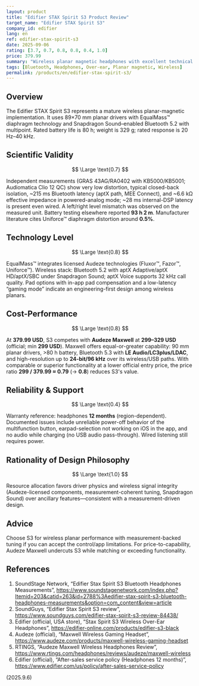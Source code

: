 ```yaml
---
layout: product
title: "Edifier STAX Spirit S3 Product Review"
target_name: "Edifier STAX Spirit S3"
company_id: edifier
lang: en
ref: edifier-stax-spirit-s3
date: 2025-09-06
rating: [3.7, 0.7, 0.8, 0.8, 0.4, 1.0]
price: 379.99
summary: "Wireless planar magnetic headphones with excellent technical implementation and measurement performance, though reliability issues and competitive pricing limit overall value"
tags: [Bluetooth, Headphones, Over-ear, Planar magnetic, Wireless]
permalink: /products/en/edifier-stax-spirit-s3/
---
```

## Overview

The Edifier STAX Spirit S3 represents a mature wireless planar-magnetic implementation. It uses 89×70 mm planar drivers with EqualMass™ diaphragm technology and Snapdragon Sound–enabled Bluetooth 5.2 with multipoint. Rated battery life is 80 h; weight is 329 g; rated response is 20 Hz–40 kHz.

## Scientific Validity

$$ \Large \text{0.7} $$

Independent measurements (GRAS 43AG/RA0402 with KB5000/KB5001; Audiomatica Clio 12 QC) show very low distortion, typical closed-back isolation, ~215 ms Bluetooth latency (aptX path, MEE Connect), and ~6.6 kΩ effective impedance in powered-analog mode; ~28 ms internal-DSP latency is present even wired. A left/right level mismatch was observed on the measured unit. Battery testing elsewhere reported **93 h 2 m**. Manufacturer literature cites Uniforce™ diaphragm distortion around **0.5%**.

## Technology Level

$$ \Large \text{0.8} $$

EqualMass™ integrates licensed Audeze technologies (Fluxor™, Fazor™, Uniforce™). Wireless stack: Bluetooth 5.2 with aptX Adaptive/aptX HD/aptX/SBC under Snapdragon Sound; aptX Voice supports 32 kHz call quality. Pad options with in-app pad compensation and a low-latency “gaming mode” indicate an engineering-first design among wireless planars.

## Cost-Performance

$$ \Large \text{0.8} $$

At **379.99 USD**, S3 competes with **Audeze Maxwell** at **299–329 USD** (official; min **299 USD**). Maxwell offers equal-or-greater capability: 90 mm planar drivers, >80 h battery, Bluetooth 5.3 with **LE Audio/LC3plus/LDAC**, and high-resolution up to **24-bit/96 kHz** over its wireless/USB paths. With comparable or superior functionality at a lower official entry price, the price ratio **299 / 379.99 ≈ 0.79** (→ **0.8**) reduces S3's value.

## Reliability & Support

$$ \Large \text{0.4} $$

Warranty reference: headphones **12 months** (region-dependent). Documented issues include unreliable power-off behavior of the multifunction button, earpad-selection not working on iOS in the app, and no audio while charging (no USB audio pass-through). Wired listening still requires power.

## Rationality of Design Philosophy

$$ \Large \text{1.0} $$

Resource allocation favors driver physics and wireless signal integrity (Audeze-licensed components, measurement-coherent tuning, Snapdragon Sound) over ancillary features—consistent with a measurement-driven design.

## Advice

Choose S3 for wireless planar performance with measurement-backed tuning if you can accept the control/app limitations. For price-to-capability, Audeze Maxwell undercuts S3 while matching or exceeding functionality.

## References

1. SoundStage Network, “Edifier Stax Spirit S3 Bluetooth Headphones Measurements”, https://www.soundstagenetwork.com/index.php?Itemid=203&catid=263&id=2788%3Aedifier-stax-spirit-s3-bluetooth-headphones-measurements&option=com_content&view=article  
2. SoundGuys, “Edifier Stax Spirit S3 review”, https://www.soundguys.com/edifier-stax-spirit-s3-review-84438/  
3. Edifier (official, USA store), “Stax Spirit S3 Wireless Over-Ear Headphones”, https://edifier-online.com/products/edifier-s3-black  
4. Audeze (official), “Maxwell Wireless Gaming Headset”, https://www.audeze.com/products/maxwell-wireless-gaming-headset  
5. RTINGS, “Audeze Maxwell Wireless Headphones Review”, https://www.rtings.com/headphones/reviews/audeze/maxwell-wireless  
6. Edifier (official), “After-sales service policy (Headphones 12 months)”, https://www.edifier.com/us/policy/after-sales-service-policy

(2025.9.6)
